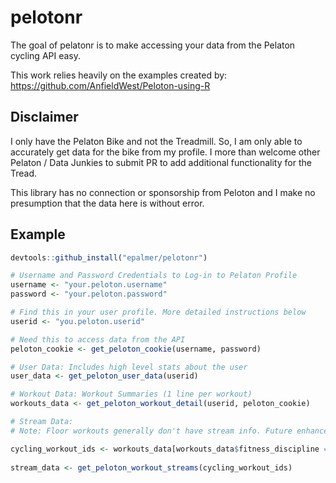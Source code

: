 # pelotonr

The goal of pelatonr is to make accessing your data from the Pelaton cycling API easy. 

This work relies heavily on the examples created by:  
https://github.com/AnfieldWest/Peloton-using-R

## Disclaimer

I only have the Pelaton Bike and not the Treadmill. So, I am only able to accurately get data for the bike from my profile. I more than welcome other Pelaton / Data Junkies to submit PR to add additional functionality for the Tread.

This library has no connection or sponsorship from Peloton and I make no presumption that the data here is without error.

## Example

``` r
devtools::github_install("epalmer/pelotonr")

# Username and Password Credentials to Log-in to Pelaton Profile
username <- "your.peloton.username"
password <- "your.peloton.password"

# Find this in your user profile. More detailed instructions below
userid <- "you.peloton.userid"

# Need this to access data from the API
peloton_cookie <- get_peloton_cookie(username, password)

# User Data: Includes high level stats about the user
user_data <- get_peloton_user_data(userid)

# Workout Data: Workout Summaries (1 line per workout)
workouts_data <- get_peloton_workout_detail(userid, peloton_cookie)

# Stream Data: 
# Note: Floor workouts generally don't have stream info. Future enhancements may include handling for this

cycling_workout_ids <- workouts_data[workouts_data$fitness_discipline == "cycling", "workout_id"]
  
stream_data <- get_peloton_workout_streams(cycling_workout_ids)
```

